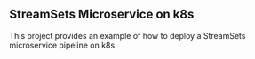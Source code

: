 ## StreamSets Microservice on k8s

This project provides an example of how to deploy a StreamSets microservice pipeline on k8s  
